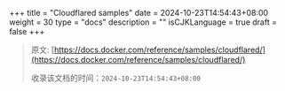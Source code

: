 +++
title = "Cloudflared samples"
date = 2024-10-23T14:54:43+08:00
weight = 30
type = "docs"
description = ""
isCJKLanguage = true
draft = false
+++

> 原文: [https://docs.docker.com/reference/samples/cloudflared/](https://docs.docker.com/reference/samples/cloudflared/)
>
> 收录该文档的时间：`2024-10-23T14:54:43+08:00`

